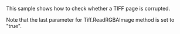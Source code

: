This sample shows how to check whether a TIFF page is corrupted.

Note that the last parameter for Tiff.ReadRGBAImage method is set to "true".